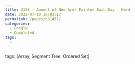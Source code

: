 ```yaml
---
title: 2158 - Amount of New Area Painted Each Day - Hard
date: 2022-07-10 16:03:17
permalink: /pages/bb1451/
categories:
  - Google
  - Completed
tags:
  - 
---
```

tags: [Array, Segment Tree, Ordered Set]